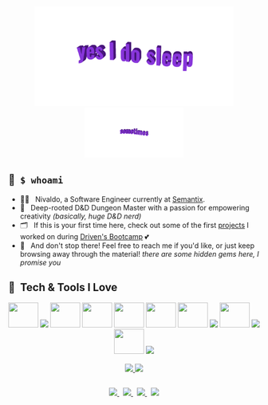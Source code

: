 <div align="center">
  <img width="400" src="https://github.com/NivaldoFarias/NivaldoFarias/blob/main/img/yes-i-do-sleep.gif">
</div>
<div align="center">
  <img height="100" src="https://github.com/NivaldoFarias/NivaldoFarias/blob/main/img/sometimes.gif">
</div>

## 📌 &nbsp;`$ whoami` 

  - 👨‍💻 &nbsp; Nivaldo, a Software Engineer currently at [Semantix](https://semantix.ai/).  
  - 🦄 &nbsp; Deep-rooted D&D Dungeon Master with a passion for empowering creativity _(basically, huge D&D nerd)_
  - 🗂 &nbsp; If this is your first time here, check out some of the first [projects]("https://github.com/stars/NivaldoFarias/lists/driven-projects") I worked on during [Driven's Bootcamp](https://www.driven.com.br/) 💕
  - 🧶 &nbsp; And don't stop there! Feel free to reach me if you'd like, or just keep browsing away through the material! _there are some hidden gems here, I promise you_ 

## 🎨 &nbsp;Tech & Tools I Love

<div align="center">
  <img src="https://cdn.jsdelivr.net/gh/devicons/devicon/icons/nextjs/nextjs-original.svg" width="60" height="50"/>
  <img src="https://cdn.jsdelivr.net/gh/devicons/devicon/icons/yarn/yarn-original.svg" height="50" />
  <img src="https://cdn.jsdelivr.net/gh/devicons/devicon/icons/typescript/typescript-plain.svg" width="60" height="50"/>
  <img src="https://cdn.jsdelivr.net/gh/devicons/devicon/icons/kubernetes/kubernetes-plain.svg" width="60" height="50"/>
  <img src="https://cdn.jsdelivr.net/gh/devicons/devicon/icons/postgresql/postgresql-plain.svg" width="60" height="50"/>
  <img src="https://cdn.jsdelivr.net/gh/devicons/devicon/icons/docker/docker-plain.svg" width="60" height="50"/> 
  <img src="https://cdn.jsdelivr.net/gh/devicons/devicon/icons/react/react-original.svg" width="60" height="50"/>
  <img src="https://cdn.jsdelivr.net/gh/devicons/devicon/icons/tailwindcss/tailwindcss-plain.svg" height="50"/>
  <img src="https://cdn.jsdelivr.net/gh/devicons/devicon/icons/sass/sass-original.svg" width="60" height="50"/>
  <img src="https://cdn.jsdelivr.net/gh/devicons/devicon/icons/redis/redis-original.svg" height="50" />
  <img src="https://cdn.jsdelivr.net/gh/devicons/devicon/icons/nodejs/nodejs-original.svg" width="60" height="50"/>
  <img src="https://cdn.jsdelivr.net/gh/devicons/devicon/icons/nginx/nginx-original.svg" height="55"/>
</div>

</br>

<div align="center">
  <a href="https://github.com/NivaldoFarias/typescript-project-template">
    <img src="https://github-readme-stats.vercel.app/api/pin/?username=NivaldoFarias&repo=typescript-project-template&theme=blueberry&cache_seconds=86400" height="130" />
  </a>
  <a href="https://github.com/NivaldoFarias/">
    <img src="https://github-readme-stats.vercel.app/api?username=NivaldoFarias&theme=blueberry&custom_title=Github%20Stats&include_all_commits=true&count_private=true&show_icons=true&cache_seconds=88400" height="130"/>
  </a>
</div>

## 

<div align="center">
  <a href="https://www.linkedin.com/in/nivaldofarias/">
    <img src="https://img.shields.io/badge/-LinkedIn-black.svg?style=for-the-badge&logo=linkedin&colorB=blue" height="33" />
  </a>
  &nbsp;
  <a href="https://discord.com/users/345914746622574595">
    <img src="https://img.shields.io/badge/Discord-%235865F2.svg?style=for-the-badge&logo=discord&logoColor=white" height="33" />
  </a>
  &nbsp;
  <a href="mailto:badivia.f@gmail.com?subject=[GitHub]%20Profile%20Referral">
    <img src="https://img.shields.io/badge/Gmail-D14836?style=for-the-badge&logo=gmail&logoColor=white" height="33" />
  </a>
  &nbsp;
  <a href="https://gitlab.com/NivaldoFarias">
    <img src="https://img.shields.io/badge/gitlab-%23181717.svg?style=for-the-badge&logo=gitlab&logoColor=#DA4029" height="33" />
  </a>
</div>
